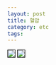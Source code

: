 ```yaml
---
layout: post
title: 혈압
category: etc
tags:
---
```



<img style='border:solid 1px black;' src="https://image.onethelab.com/resized/1711685570.jpg" />
<img style='border:solid 1px black;' src="https://image.onethelab.com/resized/1711687394.jpg" />